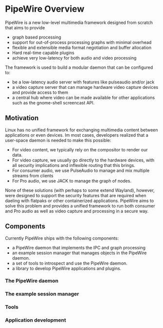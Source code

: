 # PipeWire Overview

PipeWire is a new low-level multimedia framework designed from scratch that
aims to provide

* graph based processing
* support for out-of-process processing graphs with minimal overhead
* flexible and extensible media format negotiation and buffer allocation
* Hard real-time capable plugins
* achieve very low-latency for both audio and video processing

The framework is used to build a modular daemon that can be configured to:

* be a low-latency audio server with features like pulseaudio and/or jack
* a video capture server that can manage hardware video capture devices and
  provide access to them
* a central hub where video can be made available for other applications
  such as the gnome-shell screencast API.

## Motivation

Linux has no unified framework for exchanging multimedia content between
applications or even devices. Im most cases, developers realized that
a user-space daemon is needed to make this possible:

* For video content, we typically rely on the compositor to render our
  data.
* For video capture, we usually go directly to the hardware devices, with
  all security implications and inflexible routing that this brings.
* For consumer audio, we use PulseAudio to manage and mix multiple streams
  from clients
* For Pro audio, we use JACK to manage the graph of nodes.

None of these solutions (with perhaps to some extend Wayland), however,
were designed to support the security features that are required when
daeling with flatpaks or other containerized applications. PipeWire
aims to solve this problem and provides a unified framework to run both
consumer and Pro audio as well as video capture and processing in a
secure way.


## Components

Currently PipeWire ships with the following components:

* a PipeWire daemon that implements the IPC and graph processing
* an example session manager that manages objects in the PipeWire
  daemon.
* a set of tools to introspect and use the PipeWire daemon.
* a library to develop PipeWire applications and plugins.

### The PipeWire daemon

### The example session manager

### Tools

### Application development
